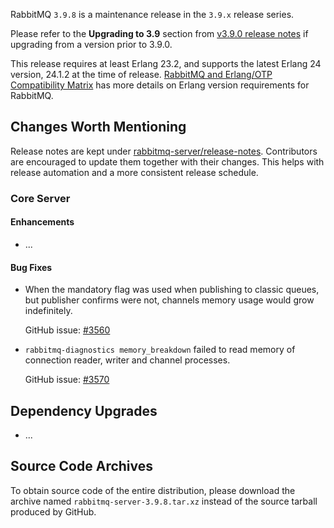 RabbitMQ `3.9.8` is a maintenance release in the `3.9.x` release series.

Please refer to the **Upgrading to 3.9** section from [v3.9.0 release notes](https://github.com/rabbitmq/rabbitmq-server/releases/tag/v3.9.0) if upgrading from a version prior to 3.9.0.

This release requires at least Erlang 23.2, and supports the latest Erlang 24 version, 24.1.2 at the time of release. [RabbitMQ and Erlang/OTP Compatibility Matrix](https://www.rabbitmq.com/which-erlang.html) has more details on Erlang version requirements for RabbitMQ.



## Changes Worth Mentioning

Release notes are kept under [rabbitmq-server/release-notes](https://github.com/rabbitmq/rabbitmq-server/tree/v3.9.x/release-notes).
Contributors are encouraged to update them together with their changes. This helps with release automation and a more consistent release schedule.

### Core Server

#### Enhancements

 * ...


#### Bug Fixes

* When the mandatory flag was used when publishing to classic queues,
  but publisher confirms were not, channels memory usage would grow indefinitely.

  GitHub issue: [#3560](https://github.com/rabbitmq/rabbitmq-server/issues/3560)

* `rabbitmq-diagnostics memory_breakdown` failed to read memory of connection
  reader, writer and channel processes.

  GitHub issue: [#3570](https://github.com/rabbitmq/rabbitmq-server/issues/3570)


## Dependency Upgrades

 * ...


## Source Code Archives

To obtain source code of the entire distribution, please download the archive named `rabbitmq-server-3.9.8.tar.xz` instead of the source tarball produced by GitHub.

